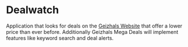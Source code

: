# Dealwatch

Application that looks for deals on the [Geizhals Website](https://geizhals.de/) that offer a lower price than ever before. Additionally Geizhals Mega Deals will implement features like keyword search and deal alerts.
